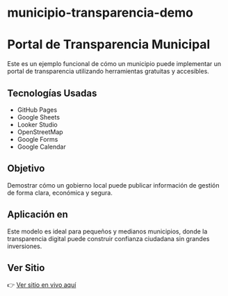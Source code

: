 # municipio-transparencia-demo
# Portal de Transparencia Municipal

Este es un ejemplo funcional de cómo un municipio puede implementar un portal de transparencia utilizando herramientas gratuitas y accesibles.

## Tecnologías Usadas
- GitHub Pages
- Google Sheets
- Looker Studio
- OpenStreetMap
- Google Forms
- Google Calendar

## Objetivo
Demostrar cómo un gobierno local puede publicar información de gestión de forma clara, económica y segura.

## Aplicación en
Este modelo es ideal para pequeños y medianos municipios, donde la transparencia digital puede construir confianza ciudadana sin grandes inversiones.

## Ver Sitio
👉 [Ver sitio en vivo aquí](https://advanceit-code.github.io/municipio-transparencia-demo/index.html) 
